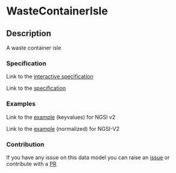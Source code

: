 # WasteContainerIsle

## Description 

A waste container isle
### Specification

Link to the [interactive specification](https://swagger.lab.fiware.org/?url=https://smart-data-models.github.io/dataModel.WasteManagement/WasteContainerIsle/swagger.yaml)

Link to the [specification](https://smart-data-models.github.io/dataModel.WasteManagement/WasteContainerIsle/doc/spec.md)
### Examples

Link to the [example](https://smart-data-models.github.io/dataModel.WasteManagement/WasteContainerIsle/examples/example.json) (keyvalues) for NGSI v2

Link to the [example](https://smart-data-models.github.io/dataModel.WasteManagement/WasteContainerIsle/examples/example-normalized.json) (normalized) for NGSI-V2
### Contribution

 If you have any issue on this data model you can raise an [issue](https://github.com/smart-data-models/dataModel.WasteManagement/issues)  or contribute with a [PR](https://github.com/smart-data-models/dataModel.WasteManagement/pulls)